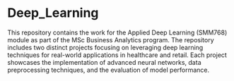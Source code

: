 # Deep_Learning

This repository contains the work for the Applied Deep Learning (SMM768) module as part of the MSc Business Analytics program. The repository includes two distinct projects focusing on leveraging deep learning techniques for real-world applications in healthcare and retail. Each project showcases the implementation of advanced neural networks, data preprocessing techniques, and the evaluation of model performance.
